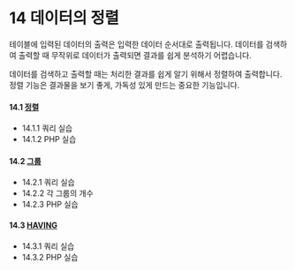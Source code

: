 # 14 데이터의 정렬 
테이블에 입력된 데이터의 출력은 입력한 데이터 순서대로 출력됩니다. 
데이터를 검색하 여 출력할 때 무작위로 데이터가 출력되면 결과를 쉽게 분석하기 어렵습니다.   

데이터를 검색하고 출력할 때는 처리한 결과를 쉽게 알기 위해서 정렬하여 출력합니다. 
정렬 기능은 결과물을 보기 좋게, 가독성 있게 만드는 중요한 기능입니다.  

#### 14.1 [정렬](14.1)
* 14.1.1 쿼리 실습
* 14.1.2 PHP 실습 

#### 14.2 [그룹](14.1)
* 14.2.1 쿼리 실습
* 14.2.2 각 그룹의 개수
* 14.2.3 PHP 실습 

#### 14.3 [HAVING](14.1)
* 14.3.1 쿼리 실습 
* 14.3.2 PHP 실습
